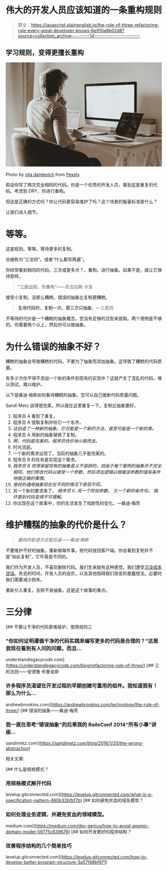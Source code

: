 # 伟大的开发人员应该知道的一条重构规则

> 原文：<https://javascript.plainenglish.io/the-rule-of-three-refactoring-rule-every-great-developer-knows-6e910a8b02d8?source=collection_archive---------14----------------------->

## 学习规则，变得更擅长重构

![](img/d7cb16c9d6e810e47ba1c00c05f4d6d0.png)

Photo by [olia danilevich](https://www.pexels.com/@olia-danilevich?utm_content=attributionCopyText&utm_medium=referral&utm_source=pexels) from [Pexels](https://www.pexels.com/photo/man-sitting-in-front-of-three-computers-4974915/?utm_content=attributionCopyText&utm_medium=referral&utm_source=pexels)

假设你写了两次完全相同的代码。你是一个优秀的开发人员，看到这是重复的代码。考虑到 DRY，你进行重构。

但这是正确的方式吗？你让代码更容易维护了吗？这个场景的衡量标准是什么？

让我们进入细节。

# 等等。

这是规则。等等。等待更多的复制。

也被称为“三法则”。或者“什么都写两遍”。

你经常看到相同的代码，三次或更多次？。重构。进行抽象。如果不是，就让它保持原样。

> “三振出局，你重构”——尼古拉斯·卡洛

接受小复制。没那么糟糕。错误的抽象比复制更糟糕。

> **复用代码时，复制一次，第三次只抽象**。—三原则

不等待的代价是一个糟糕的抽象概念。您没有足够的泛型来提取。两个用例是不够的。你需要两个以上，然后你可以做抽象。

# 为什么错误的抽象不好？

糟糕的抽象会导致糟糕的代码。不要为了抽象而添加抽象。这导致了糟糕的代码质量。

有多少次你不得不添加一个新的条件到现有的实现中？这就产生了混乱的代码，难以测试，难以维护。

以下是桑迪·梅斯如何看待糟糕的抽象。您可以自己推断代码质量问题。

Sandi Metz 说得很完美，所以我在这里重复一下。复制比抽象要好。

1.  程序员 A 看到了重复。
2.  程序员 A 提取复制并给它一个名字。
3.  *这创造了一种新的抽象。它可能是一个新的方法，甚至可能是一个新的类。*
4.  程序员 A 用新的抽象替换了复制。
5.  *啊，代码是完美的。程序员快乐地小跑而去。*
6.  时光流逝。
7.  一个新的需求出现了，当前的抽象几乎是完美的。
8.  程序员 B 的任务是实现这个需求。
9.  *程序员 B 觉得保留现有的抽象是义不容辞的，但由于每个案例的抽象并不完全相同，他们修改代码以接受一个参数，然后添加逻辑以根据该参数的值有条件地做正确的事情。*
10.  *曾经的通用抽象现在在不同的情况下表现不同。*
11.  另一个新的要求来了。
    *程序员 X.
    另一个附加参数。
    又一个新的条件句。
    循环直到代码变得不可理解。*
12.  你出现在这个故事中，你的生活发生了戏剧性的变化。—桑迪·梅茨

# 维护糟糕的抽象的代价是什么？

> *最快的前进方式是后退——桑迪·梅斯*

不要维护不好的抽象。重新做每件事。把代码放回客户端。你会看到复制并不是“如此复制”，它毕竟是不同的。

我们作为开发人员，不喜欢删除代码。我们生来就有这种感觉。我们遭受[沉没成本谬误](https://en.wikipedia.org/wiki/Sunk_cost#Loss_aversion_and_the_sunk_cost_fallacy)。失去的时间，开发人员的自负，以及其他阻碍我们改变的愚蠢想法。必要时我们需要减少损失。

重新引入重复，去除不良抽象。这是这个故事的重点。

# 三分律

[](https://understandlegacycode.com/blog/refactoring-rule-of-three/) [## 不要让干净的代码更难维护，使用规则三

### "你如何证明遵循干净的代码实践来编写更多的代码是合理的？"这是我现在看到有人问的问题，而且…

understandlegacycode.com](https://understandlegacycode.com/blog/refactoring-rule-of-three/) [](https://andrewbrookins.com/technology/the-rule-of-three/) [## 三的法则——安德鲁·布鲁金斯

### 许多程序员渴望在开发过程的早期创建可重用的组件。我知道我有！那么为什么…

andrewbrookins.com](https://andrewbrookins.com/technology/the-rule-of-three/) [](https://sandimetz.com/blog/2016/1/20/the-wrong-abstraction) [## 错误的抽象——桑迪·梅茨

### 我一直在思考“错误抽象”的后果我的 RailsConf 2014“所有小事”讲座…

sandimetz.com](https://sandimetz.com/blog/2016/1/20/the-wrong-abstraction) 

相关文章:

[](https://levelup.gitconnected.com/what-is-a-specification-pattern-460b32bfbf7b) [## 什么是规格模式？

### 用规格模式解开代码

levelup.gitconnected.com](https://levelup.gitconnected.com/what-is-a-specification-pattern-460b32bfbf7b) [](https://medium.com/dev-genius/how-to-avoid-anemic-domain-model-59775c639678) [## 如何避免贫血的域名模型？

### 如何处理业务逻辑，并避免贫血的领域模型。

medium.com](https://medium.com/dev-genius/how-to-avoid-anemic-domain-model-59775c639678) [](https://levelup.gitconnected.com/how-to-develop-better-program-structure-3a57f48bf971) [## 如何开发更好的程序结构？

### 改善程序结构的几个简单技巧

levelup.gitconnected.com](https://levelup.gitconnected.com/how-to-develop-better-program-structure-3a57f48bf971)